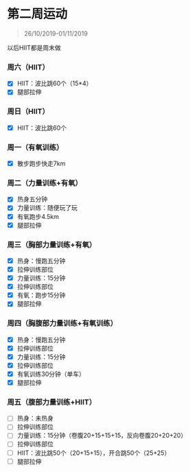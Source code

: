 # 第二周运动

>26/10/2019-01/11/2019

以后HIIT都是周末做

### 周六（HIIT）

- [x] HIIT：波比跳60个（15*4）
- [x] 腿部拉伸

### 周日（HIIT）

- [x] HIIT：波比跳60个

### 周一（有氧训练）

- [x] 散步跑步快走7km

### 周二（力量训练+有氧）

- [x] 热身五分钟
- [x] 力量训练：随便玩了玩
- [x] 有氧跑步4.5km
- [x] 腿部拉伸

### 周三（胸部力量训练+有氧）

- [x] 热身：慢跑五分钟
- [x] 拉伸训练部位
- [x] 力量训练：15分钟
- [x] 拉伸训练部位
- [x] 有氧：跑步15分钟
- [x] 腿部拉伸

### 周四（胸腹部力量训练+有氧训练）

- [x] 热身：慢跑五分钟
- [x] 拉伸训练部位
- [x] 力量训练：15分钟
- [x] 拉伸训练部位
- [x] 有氧训练30分钟（单车）
- [x] 腿部拉伸

### 周五（腹部力量训练+HIIT）

- [ ] 热身：未热身
- [ ] 拉伸训练部位
- [ ] 力量训练：15分钟（卷腹20+15+15+15，反向卷腹20+20+20）
- [ ] 拉伸训练部位
- [ ] HIIT：波比跳50个（20+15+15），开合跳50个（25+25）
- [ ] 腿部拉伸